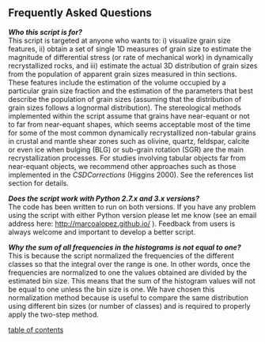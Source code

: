 Frequently Asked Questions
-------------

***Who this script is for?***  
This script is targeted at anyone who wants to: i) visualize grain size features, ii) obtain a set of single 1D measures of grain size to estimate the magnitude of differential stress (or rate of mechanical work) in dynamically recrystallized rocks, and iii) estimate the actual 3D distribution of grain sizes from the population of apparent grain sizes measured in thin sections. These features include the estimation of the volume occupied by a particular grain size fraction and the estimation of the parameters that best describe the population of grain sizes (assuming that the distribution of grain sizes follows a lognormal distribution). The stereological methods implemented within the script assume that grains have near-equant or not to far from near-equant shapes, which seems acceptable most of the time for some of the most common dynamically recrystallized non-tabular grains in crustal and mantle shear zones such as olivine, quartz, feldspar, calcite or even ice when bulging (BLG) or sub-grain rotation (SGR) are the main recrystallization processes. For studies involving tabular objects far from near-equant objects, we recommend other approaches such as those implemented in the *CSDCorrections* (Higgins 2000). See the references list section for details.

***Does the script work with Python 2.7.x and 3.x versions?***  
The code has been written to run on both versions. If you have any problem using the script with either Python version please let me know (see an email address here: http://marcoalopez.github.io/ ). Feedback from users is always welcome and important to develop a better script.

***Why the sum of all frequencies in the histograms is not equal to one?***  
This is because the script normalized the frequencies of the different classes so that the integral over the range is one. In other words, once the frequencies are normalized to one the values obtained are divided by the estimated bin size. This means that the sum of the histogram values will not be equal to one unless the bin size is one. We have chosen this normalization method because is useful to compare the same distribution using different bin sizes (or number of classes) and is required to properly apply the two-step method.

[table of contents](https://github.com/marcoalopez/GrainSizeTools/blob/master/DOCS/tableOfContents.md)
